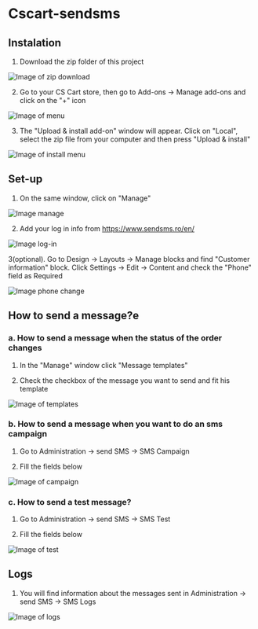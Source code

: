 # Cscart-sendsms
## Instalation
1. Download the zip folder of this project

![Image of zip download](https://github.com/sendSMS-RO/sendsms-cscart-1.0.0/blob/master/images/Download%20zip.PNG)

2. Go to your CS Cart store, then go to Add-ons -> Manage add-ons and click on the "+" icon

![Image of menu](https://github.com/sendSMS-RO/sendsms-cscart-1.0.0/blob/master/images/menu.png)

3. The "Upload & install add-on" window will appear. Click on "Local", select the zip file from your computer and then press "Upload & install"

![Image of install menu](https://github.com/sendSMS-RO/sendsms-cscart-1.0.0/blob/master/images/upload.png)

## Set-up

1. On the same window, click on "Manage"

![Image manage](https://github.com/sendSMS-RO/sendsms-cscart-1.0.0/blob/master/images/manage.png)

2. Add your log in info from https://www.sendsms.ro/en/

![Image log-in](https://github.com/sendSMS-RO/sendsms-cscart-1.0.0/blob/master/images/log%20in.png)

3(optional). Go to Design -> Layouts ->  Manage blocks and find "Customer information" block. Click Settings -> Edit -> Content and check the "Phone" field as Required

![Image phone change](https://github.com/sendSMS-RO/sendsms-cscart-1.0.0/blob/master/images/phone.png)

## How to send a message?e

### a. How to send a message when the status of the order changes

1. In the "Manage" window click "Message templates"

2. Check the checkbox of the message you want to send and fit his template

![Image of templates](https://github.com/sendSMS-RO/sendsms-cscart-1.0.0/blob/master/images/templates.png)

### b. How to send a message when you want to do an sms campaign

1. Go to Administration -> send SMS -> SMS Campaign

2. Fill the fields below

![Image of campaign](https://github.com/sendSMS-RO/sendsms-cscart-1.0.0/blob/master/images/campaign.png)

### c. How to send a test message?

1. Go to Administration -> send SMS -> SMS Test

2. Fill the fields below

![Image of test](https://github.com/sendSMS-RO/sendsms-cscart-1.0.0/blob/master/images/test.png)

## Logs

1. You will find information about the messages sent in Administration -> send SMS -> SMS Logs

![Image of logs](https://github.com/sendSMS-RO/sendsms-cscart-1.0.0/blob/master/images/logs.png)
